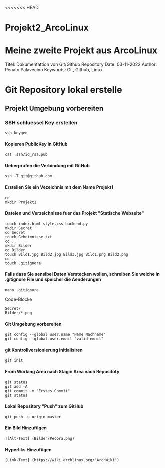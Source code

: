 <<<<<<< HEAD
# Projekt2_ArcoLinux
Meine zweite Projekt aus ArcoLinux
=======
Titel:  Dokumentattion von Git/Github Repository
Date:   03-11-2022
Author: Renato Palavecino
Keywords:   Git, Github, Linux


# Git Repository lokal erstelle

## Projekt Umgebung vorbereiten

### SSH schluessel Key erstellen
    
    ssh-keygen

#### Kopieren PublicKey in GitHub

    cat .ssh/id_rsa.pub

#### Ueberprufen die Verbindung mit GitHub

    ssh -T git@github.com
    
#### Erstellen Sie ein Vezeichnis mit dem Name Projekt1

    cd
    mkdir Projekt1

#### Dateien und Verzeichnisse fuer das Projekt "Statische Webseite"

    touch index.html style.css backend.py 
    mkdir Secret
    cd Secret
    touch Geheimnisse.txt
    cd ..
    mkdir Bilder
    cd Bilder
    touch Bild1.jpg Bild2.jpg Bild3.jpg Bild1.png Bild2.png
    cd ..
    touch .gitignore

#### Falls dass Sie sensibel Daten Verstecken wollen, schreiben Sie welche in .gitignore File und speicher die Aenderungen

    nano .gitignore

Code-Blocke

    Secret/
    Bilder/*.png

#### Git Umgebung vorbereiten

    git config --global user.name "Name Nachname"
    git config --global user.email "valid-email"

#### git Kontrollversionierung initialisiren

    git init

#### From Working Area nach Stagin Area nach Repositoty

    git status
    git add -A
    git commit -m "Erstes Commit"
    git status

#### Lokal Repository "Push" zum GitHub

    git push -u origin master



#### Ein Bild Hinzufügen

    ![Alt-Text] (Bilder/Pecora.png)

#### Hyperliks Hinzufügen

    [Link-Text] (https://wiki.archlinux.org/"ArchWiki")


